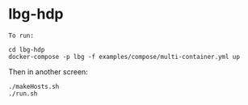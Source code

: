 # lbg-hdp
```
To run:

cd lbg-hdp
docker-compose -p lbg -f examples/compose/multi-container.yml up
```
Then in another screen:
```
./makeHosts.sh
./run.sh
```

